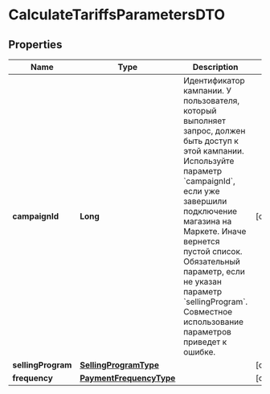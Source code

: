 

# CalculateTariffsParametersDTO

## Properties

Name | Type | Description | Notes
------------ | ------------- | ------------- | -------------
**campaignId** | **Long** | Идентификатор кампании. У пользователя, который выполняет запрос, должен быть доступ к этой кампании.  Используйте параметр &#x60;campaignId&#x60;, если уже завершили подключение магазина на Маркете. Иначе вернется пустой список.  Обязательный параметр, если не указан параметр &#x60;sellingProgram&#x60;. Совместное использование параметров приведет к ошибке.  |  [optional]
**sellingProgram** | [**SellingProgramType**](SellingProgramType.md) |  |  [optional]
**frequency** | [**PaymentFrequencyType**](PaymentFrequencyType.md) |  |  [optional]




